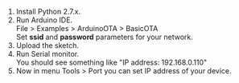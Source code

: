 1. Install Python 2.7.x.
2. Run Arduino IDE.  
   File > Examples > ArduinoOTA > BasicOTA  
   Set **ssid** and **password** parameters for your network.
3. Upload the sketch.
4. Run Serial monitor.  
   You should see something like "IP address: 192.168.0.110"
5. Now in menu Tools > Port you can set IP address of your device.
